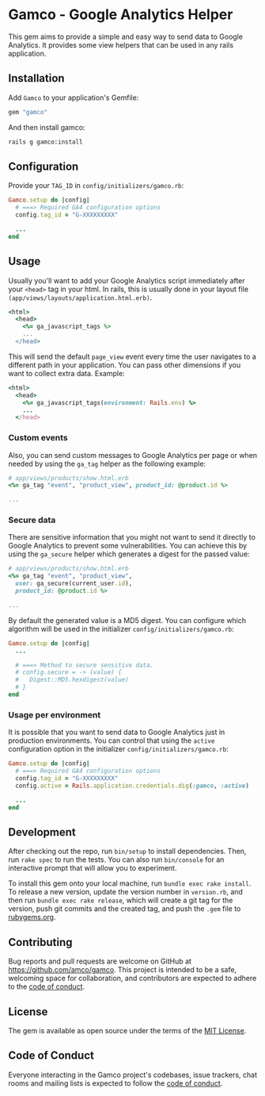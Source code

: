 # Gamco - Google Analytics Helper

This gem aims to provide a simple and easy way to send data to Google
Analytics. It provides some view helpers that can be used in any rails
application.

## Installation

Add `Gamco` to your application's Gemfile:

```ruby
gem "gamco"
```

And then install gamco:

```bash
rails g gamco:install
```

## Configuration

Provide your `TAG_ID` in `config/initializers/gamco.rb`:

```ruby
Gamco.setup do |config|
  # ===> Required GA4 configuration options
  config.tag_id = "G-XXXXXXXXX"

  ...
end
```

## Usage

Usually you'll want to add your Google Analytics script immediately after
your `<head>` tag in your html. In rails, this is usually done in your
layout file `(app/views/layouts/application.html.erb)`.

```ruby
<html>
  <head>
    <%= ga_javascript_tags %>
    ...
  </head>
```

This will send the default `page_view` event every time the user navigates
to a different path in your application. You can pass other dimensions if
you want to collect extra data. Example:

```ruby
<html>
  <head>
    <%= ga_javascript_tags(environment: Rails.env) %>
    ...
  </head>
```

### Custom events

Also, you can send custom messages to Google Analytics per page or when
needed by using the `ga_tag` helper as the following example:

```ruby
# app/views/products/show.html.erb
<%= ga_tag "event", "product_view", product_id: @product.id %>

...
```

### Secure data

There are sensitive information that you might not want to send it directly
to Google Analytics to prevent some vulnerabilities. You can achieve this
by using the `ga_secure` helper which generates a digest for the passed value:

```ruby
# app/views/products/show.html.erb
<%= ga_tag "event", "product_view",
  user: ga_secure(current_user.id),
  product_id: @product.id %>

...
```

By default the generated value is a MD5 digest. You can configure which
algorithm will be used in the initializer `config/initializers/gamco.rb`:

```ruby
Gamco.setup do |config|
  ...

  # ===> Method to secure sensitive data.
  # config.secure = -> (value) {
  #   Digest::MD5.hexdigest(value)
  # }
end
```

### Usage per environment

It is possible that you want to send data to Google Analytics just in
production environments. You can control that using the `active` configuration
option in the initializer `config/initializers/gamco.rb`:

```ruby
Gamco.setup do |config|
  # ===> Required GA4 configuration options
  config.tag_id = "G-XXXXXXXXX"
  config.active = Rails.application.credentials.dig(:gamco, :active)

  ...
end
```

## Development

After checking out the repo, run `bin/setup` to install dependencies. Then,
run `rake spec` to run the tests. You can also run `bin/console` for an
interactive prompt that will allow you to experiment.

To install this gem onto your local machine, run `bundle exec rake install`.
To release a new version, update the version number in `version.rb`, and
then run `bundle exec rake release`, which will create a git tag for the
version, push git commits and the created tag, and push the `.gem` file
to [rubygems.org](https://rubygems.org).

## Contributing

Bug reports and pull requests are welcome on GitHub at https://github.com/amco/gamco.
This project is intended to be a safe, welcoming space for collaboration, and
contributors are expected to adhere to the
[code of conduct](https://github.com/amco/gamco/blob/master/CODE_OF_CONDUCT.md).

## License

The gem is available as open source under the terms of the
[MIT License](https://opensource.org/licenses/MIT).

## Code of Conduct

Everyone interacting in the Gamco project's codebases, issue trackers, chat rooms
and mailing lists is expected to follow the
[code of conduct](https://github.com/amco/gamco/blob/master/CODE_OF_CONDUCT.md).
